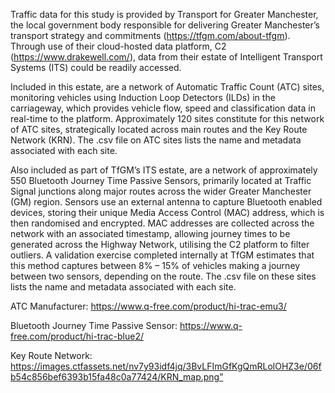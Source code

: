 Traffic data for this study is provided by Transport for Greater Manchester, the local government body responsible for delivering Greater Manchester’s transport strategy and commitments (https://tfgm.com/about-tfgm). Through use of their cloud-hosted data platform, C2 (https://www.drakewell.com/), data from their estate of Intelligent Transport Systems (ITS) could be readily accessed.

 
Included in this estate, are a network of Automatic Traffic Count (ATC) sites, monitoring vehicles using Induction Loop Detectors (ILDs) in the carriageway, which provides vehicle flow, speed and classification data in real-time to the platform. Approximately 120 sites constitute for this network of ATC sites, strategically located across main routes and the Key Route Network (KRN). The .csv file on ATC sites lists the name and metadata associated with each site.

Also included as part of TfGM’s ITS estate, are a network of approximately 550 Bluetooth Journey Time Passive Sensors, primarily located at Traffic Signal junctions along major routes across the wider Greater Manchester (GM) region. Sensors use an external antenna to capture Bluetooth enabled devices, storing their unique Media Access Control (MAC) address, which is then randomised and encrypted. MAC addresses are collected across the network with an associated timestamp, allowing journey times to be generated across the Highway Network, utilising the C2 platform to filter outliers. A validation exercise completed internally at TfGM estimates that this method captures between 8% – 15% of vehicles making a journey between two sensors, depending on the route. The .csv file on these sites lists the name and metadata associated with each site.


ATC Manufacturer: https://www.q-free.com/product/hi-trac-emu3/

Bluetooth Journey Time Passive Sensor: https://www.q-free.com/product/hi-trac-blue2/

Key Route Network: https://images.ctfassets.net/nv7y93idf4jq/3BvLFImGfKgQmRLolOHZ3e/06fb54c856bef6393b15fa48c0a77424/KRN_map.png”



 
